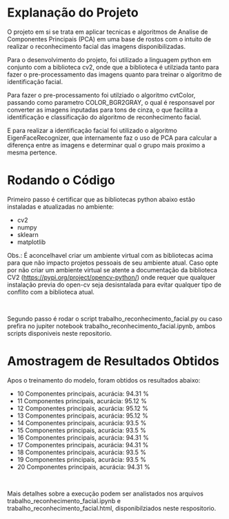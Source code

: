 <h1> Explanação do Projeto </h1>

<p>

  O projeto em si se trata em aplicar tecnicas e algoritmos de Analise de Componentes Principais (PCA) em uma base de rostos com o intuito de 
realizar o reconhecimento facial das imagens disponibilizadas.

  Para o desenvolvimento do projeto, foi utilizado a linguagem python em conjunto com a biblioteca cv2, onde que a biblioteca é utilziada tanto 
para fazer o pre-processamento das imagens quanto para treinar o algoritmo de identificação facial.

  Para fazer o pre-processamento foi utilziado o algoritmo cvtColor, passando como parametro COLOR_BGR2GRAY, o qual é responsavel por converter 
as imagens inputadas para tons de cinza, o que facilita a identificação e classificação do algoritmo de reconhecimento facial.
 
  E para realizar a identificação facial foi utilizado o algoritmo EigenFaceRecognizer, que internamente faz o uso de PCA para calcular a diferença 
entre as imagens e determinar qual o grupo mais proximo a mesma pertence. 

</p>

<h1> Rodando o Código </h1>

<p>

Primeiro passo é certificar que as bibliotecas python abaixo estão instaladas e atualizadas no ambiente:

 - cv2
 - numpy
 - sklearn
 - matplotlib
 

Obs.: É aconcelhavel criar um ambiente virtual com as bibliotecas acima para que não impacto projetos pessoais de seu ambiente atual. Caso opte por não criar 
um ambiente virtual se atente a documentação da biblioteca CV2 (https://pypi.org/project/opencv-python/) onde requer que qualquer instalação previa do open-cv 
seja desisntalada para evitar qualquer tipo de conflito com a biblioteca atual.

</br>

Segundo passo é rodar o script trabalho_reconhecimento_facial.py ou caso prefira no jupiter notebook trabalho_reconhecimento_facial.ipynb, ambos scripts disponiveis neste repositorio.

</p>


<h1> Amostragem de Resultados Obtidos </h1>

<p>

Apos o treinamento do modelo, foram obtidos os resultados abaixo:  

 - 10 Componentes principais, acurácia:  94.31 %
 - 11 Componentes principais, acurácia:  95.12 %
 - 12 Componentes principais, acurácia:  95.12 %
 - 13 Componentes principais, acurácia:  95.12 %
 - 14 Componentes principais, acurácia:  93.5 %
 - 15 Componentes principais, acurácia:  93.5 %
 - 16 Componentes principais, acurácia:  94.31 %
 - 17 Componentes principais, acurácia:  94.31 %
 - 18 Componentes principais, acurácia:  93.5 %
 - 19 Componentes principais, acurácia:  93.5 %
 - 20 Componentes principais, acurácia:  94.31 %
 
</br>

Mais detalhes sobre a execução podem ser analistados nos arquivos trabalho_reconhecimento_facial.ipynb e trabalho_reconhecimento_facial.html, disponibilziados neste respositorio.

</p>


